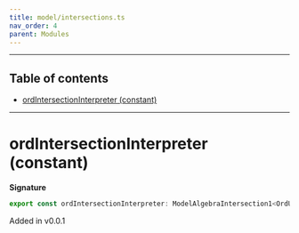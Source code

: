 ```yaml
---
title: model/intersections.ts
nav_order: 4
parent: Modules
---
```


---

<h2 class="text-delta">Table of contents</h2>

- [ordIntersectionInterpreter (constant)](#ordintersectioninterpreter-constant)

---

# ordIntersectionInterpreter (constant)

**Signature**

```ts
export const ordIntersectionInterpreter: ModelAlgebraIntersection1<OrdURI> = ...
```

Added in v0.0.1
